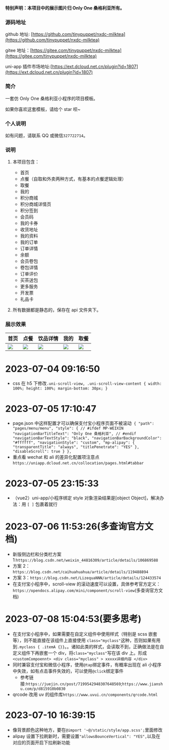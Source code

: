 **特别声明：本项目中的展示图片归 Only One 桑格利亚所有。**

### 源码地址

github 地址: [https://github.com/tinypuppet/nxdc-milktea](https://github.com/tinypuppet/nxdc-milktea)

gitee 地址：[https://gitee.com/tinypuppet/nxdc-milktea](https://gitee.com/tinypuppet/nxdc-milktea)

uni-app 插件市场地址:[https://ext.dcloud.net.cn/plugin?id=1807](https://ext.dcloud.net.cn/plugin?id=1807)

### 简介

一套仿 Only One 桑格利亚小程序的项目模板。

如果你喜欢这套模板，请给个 star 呗~

### 个人说明

如有问题，请联系 QQ 或微信`327722714`。

### 说明

1. 本项目包含：

   - 首页
   - 点餐（自取和外卖两种方式，有基本的点餐逻辑处理）
   - 取餐
   - 我的
   - 积分商城
   - 积分商城详情页
   - 积分签到
   - 会员码
   - 我的卡券
   - 收货地址
   - 我的资料
   - 我的订单
   - 订单详情
   - 余额
   - 会员卷包
   - 卷包详情
   - 订单评价
   - 买茶送包
   - 更多服务
   - 开发票
   - 礼品卡

2. 所有数据都是静态的，保存在 api 文件夹下。

### 展示效果

| 首页 | 点餐 | 饮品详情 | 我的 | 取餐 |
| --- | --- | --- | --- | --- |
| ![](https://img.cdn.aliyun.dcloud.net.cn/stream/plugin_screens/fafaa180-94f3-11ea-9423-8760f636375f_0.jpg?v=1590130842) | ![](https://img.cdn.aliyun.dcloud.net.cn/stream/plugin_screens/fafaa180-94f3-11ea-9423-8760f636375f_1.jpg?v=1590130842) | ![](https://img.cdn.aliyun.dcloud.net.cn/stream/plugin_screens/fafaa180-94f3-11ea-9423-8760f636375f_2.jpg?v=1590130842) | ![](https://img.cdn.aliyun.dcloud.net.cn/stream/plugin_screens/fafaa180-94f3-11ea-9423-8760f636375f_3.jpg?v=1590130842) | ![](https://img.cdn.aliyun.dcloud.net.cn/stream/plugin_screens/fafaa180-94f3-11ea-9423-8760f636375f_4.jpg?v=1590130842) |

# 2023-07-04 09:16:50

- css 在 h5 下修改`.uni-scroll-view, .uni-scroll-view-content { width: 100%; height: 100%; margin-bottom: 30px; }`

# 2023-07-05 17:10:47

- page.json 中这样配置才可以确保支付宝小程序页面不被滚动` { "path": "pages/menu/menu", "style": { // #ifdef MP-WEIXIN "navigationBarTitleText": "Only One 桑格利亚", // #endif "navigationBarTextStyle": "black", "navigationBarBackgroundColor": "#ffffff", "navigationStyle": "custom", "mp-alipay": { "transparentTitle": "always", "titlePenetrate": "YES" }, "disableScroll": true } },`
- 重点看 wechat 和 ali 的差异化配置项注意点`https://uniapp.dcloud.net.cn/collocation/pages.html#tabbar`

# 2023-07-05 23:15:33

- （vue2）uni-app/小程序绑定 style 对象渲染结果是[object Object]，解决办法：用 `[ ]` 包裹着就行

# 2023-07-06 11:53:26(多查询官方文档)

- 新版侧边栏和分类栏方案 1:`https://blog.csdn.net/weixin_44816309/article/details/106869588`
- 方案 2：`https://blog.csdn.net/caihuahuahua/article/details/119488894`
- 方案 3：`https://blog.csdn.net/LizequaNNN/article/details/124433574`
- 在支付宝小程序中，scroll-view 的滚动速度可以设置，具体参考官方定义：`https://opendocs.alipay.com/mini/component/scroll-view`(多查询官方文档)

# 2023-07-08 15:04:53(要多思考)

- 在支付宝小程序中，如果需要在自定义组件中使用样式（特别是 scss 嵌套等），则不能直接在该组件上直接使用 `class="myclass"`这种，否则如果有用到`.myclass { .itemA {}}`。。诸如此类的样式，会读取不到，正确做法是在自定义组件下再嵌套一个 div，将`class="myclass"`写在该 div 上。形成 `<customCompoennt> <div class="myclass" > xxxxx详细内容 </div>`
- 同时兼容支付宝和微信小程序，使用`@tap`绑定事件，有概率出现在 ali 小程序中失效，如有点击事件失效的，可以使用`@click`绑定事件
  - 参考链接:`https://juejin.cn/post/7199542948307648569`;`https://www.jianshu.com/p/d815910b0830`
- qrcode 改用 uv 的组件库`https://www.uvui.cn/components/qrcode.html`

# 2023-07-10 16:39:15

- 像背景颜色这种地方，要在`@import '~@/static/style/app.scss';`里面修改
- alipay 设置下拉刷新时，需要设置`"allowsBounceVertical": "YES",`以及在对应的页面开启下拉刷新功能
